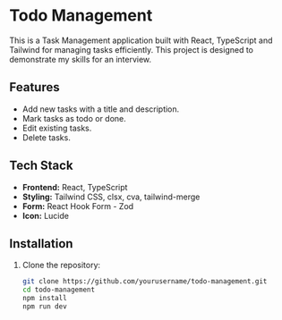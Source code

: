 # Todo Management

This is a Task Management application built with React, TypeScript and Tailwind for managing tasks efficiently. This project is designed to demonstrate my skills for an interview.

## Features

- Add new tasks with a title and description.
- Mark tasks as todo or done.
- Edit existing tasks.
- Delete tasks.

## Tech Stack

- **Frontend:** React, TypeScript
- **Styling:** Tailwind CSS, clsx, cva, tailwind-merge
- **Form:** React Hook Form - Zod
- **Icon:** Lucide

## Installation

1. Clone the repository:
   ```bash
   git clone https://github.com/yourusername/todo-management.git
   cd todo-management
   npm install
   npm run dev
   ```
